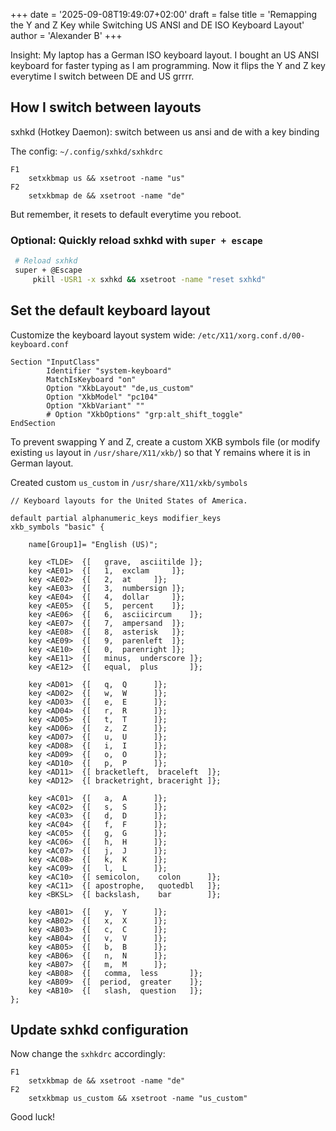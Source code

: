 +++
date = '2025-09-08T19:49:07+02:00'
draft = false
title = 'Remapping the Y and Z Key while Switching US ANSI and DE ISO Keyboard Layout'
author = 'Alexander B'
+++


Insight: My laptop has a German ISO keyboard layout. I bought an US ANSI keyboard for faster typing as I am programming. Now it flips the Y and Z key everytime I switch between DE and US grrrr.


<!--more-->

## How I switch between layouts
sxhkd (Hotkey Daemon): switch between us ansi and de with a key binding

The config: `~/.config/sxhkd/sxhkdrc`

```sxhkdrc
F1
    setxkbmap us && xsetroot -name "us"
F2
    setxkbmap de && xsetroot -name "de"
```

But remember, it resets to default everytime you reboot.

### Optional: Quickly reload sxhkd with `super + escape`

```bash
 # Reload sxhkd 
 super + @Escape
     pkill -USR1 -x sxhkd && xsetroot -name "reset sxhkd"
```

## Set the default keyboard layout
Customize the keyboard layout system wide: `/etc/X11/xorg.conf.d/00-keyboard.conf`

```vim
Section "InputClass"
        Identifier "system-keyboard"
        MatchIsKeyboard "on"
        Option "XkbLayout" "de,us_custom"
        Option "XkbModel" "pc104"
        Option "XkbVariant" ""
        # Option "XkbOptions" "grp:alt_shift_toggle"
EndSection
```


To prevent swapping Y and Z, create a custom XKB symbols file (or modify existing `us` layout in `/usr/share/X11/xkb/`) so that Y remains where it is in German layout.

Created custom `us_custom` in `/usr/share/X11/xkb/symbols`

```us_custom
// Keyboard layouts for the United States of America.

default partial alphanumeric_keys modifier_keys
xkb_symbols "basic" {

    name[Group1]= "English (US)";

    key <TLDE>	{[   grave,	 asciitilde	]};
    key <AE01>	{[	 1,	 exclam		]};
    key <AE02>	{[	 2,	 at		]};
    key <AE03>	{[	 3,	 numbersign	]};
    key <AE04>	{[	 4,	 dollar		]};
    key <AE05>	{[	 5,	 percent	]};
    key <AE06>	{[	 6,	 asciicircum	]};
    key <AE07>	{[	 7,	 ampersand	]};
    key <AE08>	{[	 8,	 asterisk	]};
    key <AE09>	{[	 9,	 parenleft	]};
    key <AE10>	{[	 0,	 parenright	]};
    key <AE11>	{[   minus,	 underscore	]};
    key <AE12>	{[   equal,	 plus		]};

    key <AD01>	{[	 q,	 Q		]};
    key <AD02>	{[	 w,	 W		]};
    key <AD03>	{[	 e,	 E		]};
    key <AD04>	{[	 r,	 R		]};
    key <AD05>	{[	 t,	 T		]};
    key <AD06>	{[	 z,	 Z		]};
    key <AD07>	{[	 u,	 U		]};
    key <AD08>	{[	 i,	 I		]};
    key <AD09>	{[	 o,	 O		]};
    key <AD10>	{[	 p,	 P		]};
    key <AD11>	{[ bracketleft,	 braceleft	]};
    key <AD12>	{[ bracketright, braceright	]};

    key <AC01>	{[	 a,	 A		]};
    key <AC02>	{[	 s,	 S		]};
    key <AC03>	{[	 d,	 D		]};
    key <AC04>	{[	 f,	 F		]};
    key <AC05>	{[	 g,	 G		]};
    key <AC06>	{[	 h,	 H		]};
    key <AC07>	{[	 j,	 J		]};
    key <AC08>	{[	 k,	 K		]};
    key <AC09>	{[	 l,	 L		]};
    key <AC10>	{[ semicolon,	 colon		]};
    key <AC11>	{[ apostrophe,	 quotedbl	]};
    key <BKSL>	{[ backslash,	 bar		]};

    key <AB01>	{[	 y,	 Y		]};
    key <AB02>	{[	 x,	 X		]};
    key <AB03>	{[	 c,	 C		]};
    key <AB04>	{[	 v,	 V		]};
    key <AB05>	{[	 b,	 B		]};
    key <AB06>	{[	 n,	 N		]};
    key <AB07>	{[	 m,	 M		]};
    key <AB08>	{[   comma,	 less		]};
    key <AB09>	{[  period,	 greater	]};
    key <AB10>	{[   slash,	 question	]};
};

```

## Update sxhkd configuration
Now change the `sxhkdrc` accordingly:

```sxhkdrc
F1
    setxkbmap de && xsetroot -name "de"
F2
    setxkbmap us_custom && xsetroot -name "us_custom"
```


Good luck!

